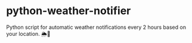 # python-weather-notifier
Python script for automatic weather notifications every 2 hours based on your location. 🌦️📧
